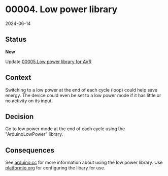 # 00004. Low power library

2024-06-14

## Status

__New__

Update [00005.Low power library for AVR](.\00005-low-power-library-for-avr)

## Context

Switching to a low power at the end of each cycle (loop) could help save energy. The device could even be set to a low power mode if
it has little or no activity on its input.

## Decision

Go to low power mode at the end of each cycle using the "ArduinoLowPower" library.

## Consequences

See [arduino.cc](https://docs.arduino.cc/learn/electronics/low-power/) for more information about using the low power library.
Use [platformio.org](https://registry.platformio.org/libraries/arduino-libraries/Arduino%20Low%20Power/installation) for configuring the libary for use.


